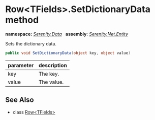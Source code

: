 # Row&lt;TFields&gt;.SetDictionaryData method
**namespace:** *[Serenity.Data](../../README.md#serenity.data-namespace)*   **assembly**: *[Serenity.Net.Entity](../../README.md)*

Sets the dictionary data.

```csharp
public void SetDictionaryData(object key, object value)
```

| parameter | description |
| --- | --- |
| key | The key. |
| value | The value. |

## See Also

* class [Row&lt;TFields&gt;](../Row-1.md)